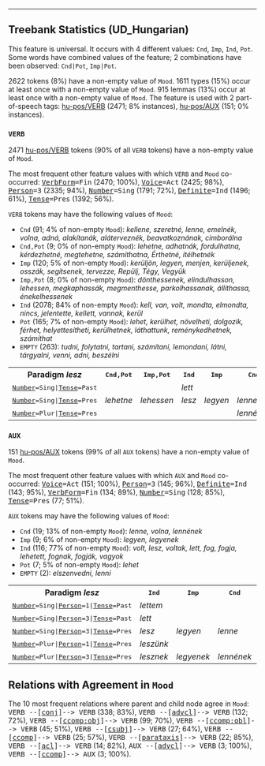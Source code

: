 

--------------------------------------------------------------------------------

## Treebank Statistics (UD_Hungarian)

This feature is universal.
It occurs with 4 different values: `Cnd`, `Imp`, `Ind`, `Pot`.
Some words have combined values of the feature; 2 combinations have been observed: `Cnd|Pot`, `Imp|Pot`.

2622 tokens (8%) have a non-empty value of `Mood`.
1611 types (15%) occur at least once with a non-empty value of `Mood`.
915 lemmas (13%) occur at least once with a non-empty value of `Mood`.
The feature is used with 2 part-of-speech tags: [hu-pos/VERB]() (2471; 8% instances), [hu-pos/AUX]() (151; 0% instances).

### `VERB`

2471 [hu-pos/VERB]() tokens (90% of all `VERB` tokens) have a non-empty value of `Mood`.

The most frequent other feature values with which `VERB` and `Mood` co-occurred: <tt><a href="VerbForm.html">VerbForm</a>=Fin</tt> (2470; 100%), <tt><a href="Voice.html">Voice</a>=Act</tt> (2425; 98%), <tt><a href="Person.html">Person</a>=3</tt> (2335; 94%), <tt><a href="Number.html">Number</a>=Sing</tt> (1791; 72%), <tt><a href="Definite.html">Definite</a>=Ind</tt> (1496; 61%), <tt><a href="Tense.html">Tense</a>=Pres</tt> (1392; 56%).

`VERB` tokens may have the following values of `Mood`:

* `Cnd` (91; 4% of non-empty `Mood`): <em>kellene, szeretné, lenne, emelnék, volna, adná, alakítanák, aláterveznék, beavatkoznának, cimborálna</em>
* `Cnd,Pot` (9; 0% of non-empty `Mood`): <em>lehetne, adhatnák, fordulhatna, kérdezhetné, megtehetne, számíthatna, Érthetné, ítélhetnék</em>
* `Imp` (120; 5% of non-empty `Mood`): <em>kerüljön, legyen, menjen, kerüljenek, osszák, segítsenek, tervezze, Repülj, Tégy, Vegyük</em>
* `Imp,Pot` (8; 0% of non-empty `Mood`): <em>dönthessenek, elindulhasson, lehessen, megkaphassák, megmenthesse, parkolhassanak, állíthassa, énekelhessenek</em>
* `Ind` (2078; 84% of non-empty `Mood`): <em>kell, van, volt, mondta, elmondta, nincs, jelentette, kellett, vannak, kerül</em>
* `Pot` (165; 7% of non-empty `Mood`): <em>lehet, kerülhet, növelheti, dolgozik, férhet, helyettesítheti, kerülhetnek, láthattunk, reménykedhetnek, számíthat</em>
* `EMPTY` (263): <em>tudni, folytatni, tartani, számítani, lemondani, látni, tárgyalni, venni, adni, beszélni</em>

<table>
  <tr><th>Paradigm <i>lesz</i></th><th><tt>Cnd,Pot</tt></th><th><tt>Imp,Pot</tt></th><th><tt>Ind</tt></th><th><tt>Imp</tt></th><th><tt>Cnd</tt></th><th><tt>Pot</tt></th></tr>
  <tr><td><tt><a href="Number.html">Number</a>=Sing|<a href="Tense.html">Tense</a>=Past</tt></td><td></td><td></td><td><em>lett</em></td><td></td><td></td><td></td></tr>
  <tr><td><tt><a href="Number.html">Number</a>=Sing|<a href="Tense.html">Tense</a>=Pres</tt></td><td><em>lehetne</em></td><td><em>lehessen</em></td><td><em>lesz</em></td><td><em>legyen</em></td><td><em>lenne</em></td><td><em>lehet</em></td></tr>
  <tr><td><tt><a href="Number.html">Number</a>=Plur|<a href="Tense.html">Tense</a>=Pres</tt></td><td></td><td></td><td></td><td></td><td><em>lennének</em></td><td></td></tr>
</table>

### `AUX`

151 [hu-pos/AUX]() tokens (99% of all `AUX` tokens) have a non-empty value of `Mood`.

The most frequent other feature values with which `AUX` and `Mood` co-occurred: <tt><a href="Voice.html">Voice</a>=Act</tt> (151; 100%), <tt><a href="Person.html">Person</a>=3</tt> (145; 96%), <tt><a href="Definite.html">Definite</a>=Ind</tt> (143; 95%), <tt><a href="VerbForm.html">VerbForm</a>=Fin</tt> (134; 89%), <tt><a href="Number.html">Number</a>=Sing</tt> (128; 85%), <tt><a href="Tense.html">Tense</a>=Pres</tt> (77; 51%).

`AUX` tokens may have the following values of `Mood`:

* `Cnd` (19; 13% of non-empty `Mood`): <em>lenne, volna, lennének</em>
* `Imp` (9; 6% of non-empty `Mood`): <em>legyen, legyenek</em>
* `Ind` (116; 77% of non-empty `Mood`): <em>volt, lesz, voltak, lett, fog, fogja, lehetett, fognak, fogják, vagyok</em>
* `Pot` (7; 5% of non-empty `Mood`): <em>lehet</em>
* `EMPTY` (2): <em>elszenvedni, lenni</em>

<table>
  <tr><th>Paradigm <i>lesz</i></th><th><tt>Ind</tt></th><th><tt>Imp</tt></th><th><tt>Cnd</tt></th><th><tt>Pot</tt></th></tr>
  <tr><td><tt><a href="Number.html">Number</a>=Sing|<a href="Person.html">Person</a>=1|<a href="Tense.html">Tense</a>=Past</tt></td><td><em>lettem</em></td><td></td><td></td><td></td></tr>
  <tr><td><tt><a href="Number.html">Number</a>=Sing|<a href="Person.html">Person</a>=3|<a href="Tense.html">Tense</a>=Past</tt></td><td><em>lett</em></td><td></td><td></td><td></td></tr>
  <tr><td><tt><a href="Number.html">Number</a>=Sing|<a href="Person.html">Person</a>=3|<a href="Tense.html">Tense</a>=Pres</tt></td><td><em>lesz</em></td><td><em>legyen</em></td><td><em>lenne</em></td><td><em>lehet</em></td></tr>
  <tr><td><tt><a href="Number.html">Number</a>=Plur|<a href="Person.html">Person</a>=1|<a href="Tense.html">Tense</a>=Pres</tt></td><td><em>leszünk</em></td><td></td><td></td><td></td></tr>
  <tr><td><tt><a href="Number.html">Number</a>=Plur|<a href="Person.html">Person</a>=3|<a href="Tense.html">Tense</a>=Pres</tt></td><td><em>lesznek</em></td><td><em>legyenek</em></td><td><em>lennének</em></td><td></td></tr>
</table>

## Relations with Agreement in `Mood`

The 10 most frequent relations where parent and child node agree in `Mood`:
<tt>VERB --[<a href="../dep/conj.html">conj</a>]--> VERB</tt> (338; 83%),
<tt>VERB --[<a href="../dep/advcl.html">advcl</a>]--> VERB</tt> (132; 72%),
<tt>VERB --[<a href="../dep/ccomp:obj.html">ccomp:obj</a>]--> VERB</tt> (99; 70%),
<tt>VERB --[<a href="../dep/ccomp:obl.html">ccomp:obl</a>]--> VERB</tt> (45; 51%),
<tt>VERB --[<a href="../dep/csubj.html">csubj</a>]--> VERB</tt> (27; 64%),
<tt>VERB --[<a href="../dep/ccomp.html">ccomp</a>]--> VERB</tt> (25; 57%),
<tt>VERB --[<a href="../dep/parataxis.html">parataxis</a>]--> VERB</tt> (22; 85%),
<tt>VERB --[<a href="../dep/acl.html">acl</a>]--> VERB</tt> (14; 82%),
<tt>AUX --[<a href="../dep/advcl.html">advcl</a>]--> VERB</tt> (3; 100%),
<tt>VERB --[<a href="../dep/ccomp.html">ccomp</a>]--> AUX</tt> (3; 100%).

